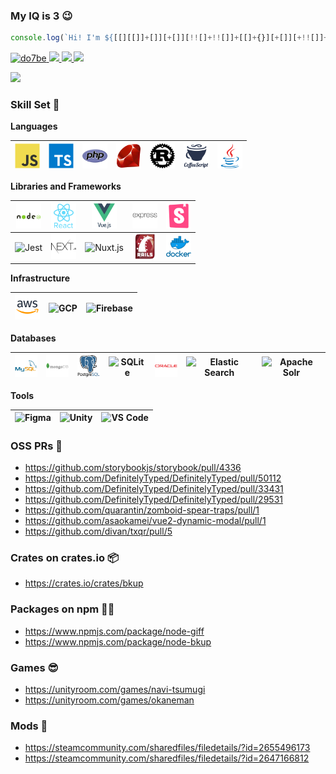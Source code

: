 ### My IQ is 3 😉

```ts
console.log(`Hi! I'm ${[[][[]]+[]][+[]][!![]+!![]]+[[]+{}][+[]][+!![]]+(((!![]+!![]+!![])*(!![]+!![]))+!![])+[[]+{}][+[]][!![]+!![]]+(!![]+[])[!![]+!![]+!![]]}!`)
```

<p align="left">
  <a href="https://github.com/do7be/do7be/">
    <img src="https://komarev.com/ghpvc/?username=do7be" alt="do7be" />
  </a>
  <a href="https://github.com/do7be">
    <img height="20" src="https://img.shields.io/github/followers/do7be?label=follow&logo=github&style=flat" />
  </a>
  <a href="http://qiita.com/do7be">
    <img height="20" src="https://qiita-badge.apiapi.app/s/do7be/posts.svg" />
  </a>
  <//qiita.com/do7be">
    <img height="20" src="https://qiita-badge.apiapi.app/s/do7be/contributions.svg" />
  </a>
</p>

![](https://github-readme-stats.vercel.app/api/top-langs/?username=do7be&1)

### Skill Set 🍅

**Languages**

<img alt="JS" title="JavaScript" width="40px" src="https://raw.githubusercontent.com/devicons/devicon/master/icons/javascript/javascript-original.svg">|<img alt="Typescript" title="Typescript" width="40px" src="https://raw.githubusercontent.com/devicons/devicon/master/icons/typescript/typescript-original.svg">|<img title="PHP" alt="PHP" width="40px" src="https://raw.githubusercontent.com/devicons/devicon/master/icons/php/php-original.svg">|<img title="Ruby" alt="Ruby" width="40px" src="https://raw.githubusercontent.com/devicons/devicon/master/icons/ruby/ruby-original.svg">|<img title="Rust" alt="Rust" width="40px" src="https://raw.githubusercontent.com/devicons/devicon/master/icons/rust/rust-plain.svg">|<img title="CoffeeScript" alt="CoffeeScript" width="40px" src="https://raw.githubusercontent.com/devicons/devicon/master/icons/coffeescript/coffeescript-original-wordmark.svg">|<img title="Java" alt="Java" width="40px" src="https://raw.githubusercontent.com/devicons/devicon/master/icons/java/java-original.svg">
|--|--|--|--|--|--|--|

**Libraries and Frameworks**

<img title="Node.js" alt="Node.js" width="40px" src="https://raw.githubusercontent.com/devicons/devicon/master/icons/nodejs/nodejs-original-wordmark.svg">|<img title="React" alt="React" width="40px" src="https://raw.githubusercontent.com/devicons/devicon/master/icons/react/react-original-wordmark.svg">|<img title="Vue.js" alt="Vue.js" width="40px" src="https://raw.githubusercontent.com/devicons/devicon/master/icons/vuejs/vuejs-original-wordmark.svg">|<img title="Express" alt="Express" width="40px" src="https://raw.githubusercontent.com/devicons/devicon/master/icons/express/express-original-wordmark.svg">|<img title="Storybook" alt="Storybook" width="40px" src="https://github.com/devicons/devicon/blob/master/icons/storybook/storybook-original.svg">
|--|--|--|--|--|
<img title="Jest" alt="Jest" width="40px" src="https://www.vectorlogo.zone/logos/jestjsio/jestjsio-icon.svg">|<img title="Next.js" alt="Next.js" width="40px" src="https://github.com/devicons/devicon/blob/master/icons/nextjs/nextjs-original-wordmark.svg">|<img title="Nuxt.js" alt="Nuxt.js" width="40px" src="https://www.vectorlogo.zone/logos/nuxtjs/nuxtjs-icon.svg">|<img title="Rails" alt="Rails" width="40px" src="https://raw.githubusercontent.com/devicons/devicon/master/icons/rails/rails-original-wordmark.svg">|<img title="Docker" alt="Docker" width="40px" src="https://raw.githubusercontent.com/github/explore/master/topics/docker/docker.png">

**Infrastructure**

<img title="AWS" alt="AWS" width="40px" src="https://raw.githubusercontent.com/github/explore/main/topics/aws/aws.png">|<img title="GCP" alt="GCP" width="40px" src="https://www.vectorlogo.zone/logos/google_cloud/google_cloud-icon.svg">|<img title="Firebase" alt="Firebase" width="40px" src="https://www.vectorlogo.zone/logos/firebase/firebase-icon.svg">
|--|--|--|

**Databases**

<img title="MySQL" alt="MySQL" width="40px" src="https://raw.githubusercontent.com/devicons/devicon/master/icons/mysql/mysql-original-wordmark.svg">|<img title="MongoDB" alt="MongoDB" width="40px" src="https://raw.githubusercontent.com/github/explore/master/topics/mongodb/mongodb.png">|<img title="PostgreSQL" alt="PostgreSQL" width="40px" src="https://raw.githubusercontent.com/devicons/devicon/master/icons/postgresql/postgresql-original-wordmark.svg">|<img title="SQLite" alt="SQLite" width="40px" src="https://www.vectorlogo.zone/logos/sqlite/sqlite-icon.svg">|<img title="OracleDB" alt="OracleDB" width="40px" src="https://raw.githubusercontent.com/devicons/devicon/master/icons/oracle/oracle-original.svg">|<img title="Elastic Search" alt="Elastic Search" width="40px" src="https://www.vectorlogo.zone/logos/elastic/elastic-icon.svg">|<img title="Apache Solr" alt="Apache Solr" width="40px" src="https://www.vectorlogo.zone/logos/apache_solr/apache_solr-icon.svg">
|--|--|--|--|--|--|--|

**Tools**

<img title="Figma" alt="Figma" width="40px" src="https://www.vectorlogo.zone/logos/figma/figma-icon.svg">|<img title="Unity" alt="Unity" width="40px" src="https://www.vectorlogo.zone/logos/unity3d/unity3d-icon.svg">|<img title="VS Code" alt="VS Code" width="40px" src="https://img.icons8.com/fluent/48/000000/visual-studio-code-2019.png">
|--|--|--|


### OSS PRs 🌵

* https://github.com/storybookjs/storybook/pull/4336
* https://github.com/DefinitelyTyped/DefinitelyTyped/pull/50112
* https://github.com/DefinitelyTyped/DefinitelyTyped/pull/33431
* https://github.com/DefinitelyTyped/DefinitelyTyped/pull/29531
* https://github.com/quarantin/zomboid-spear-traps/pull/1
* https://github.com/asaokamei/vue2-dynamic-modal/pull/1
* https://github.com/divan/txqr/pull/5
  
### Crates on crates.io 📦

* https://crates.io/crates/bkup

### Packages on npm  🙆‍♀️

* https://www.npmjs.com/package/node-giff
* https://www.npmjs.com/package/node-bkup

### Games 😎

* https://unityroom.com/games/navi-tsumugi
* https://unityroom.com/games/okaneman

### Mods 🤠

* https://steamcommunity.com/sharedfiles/filedetails/?id=2655496173
* https://steamcommunity.com/sharedfiles/filedetails/?id=2647166812
